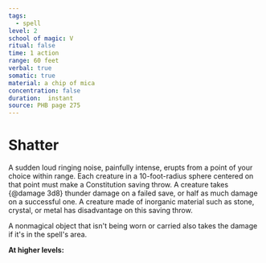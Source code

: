 ```yaml
---
tags:
  - spell
level: 2
school of magic: V
ritual: false
time: 1 action
range: 60 feet
verbal: true
somatic: true
material: a chip of mica
concentration: false
duration:  instant
source: PHB page 275
---
```

# Shatter
A sudden loud ringing noise, painfully intense, erupts from a point of your choice within range. Each creature in a 10-foot-radius sphere centered on that point must make a Constitution saving throw. A creature takes {@damage 3d8} thunder damage on a failed save, or half as much damage on a successful one. A creature made of inorganic material such as stone, crystal, or metal has disadvantage on this saving throw.

A nonmagical object that isn't being worn or carried also takes the damage if it's in the spell's area.

**At higher levels:** 